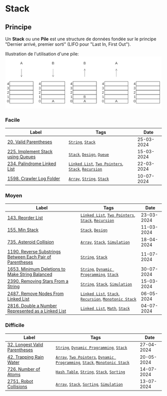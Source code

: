 # Stack

## Principe

Un **Stack** ou une **Pile** est une structure de données fondée sur le principe "Dernier arrivé, premier sorti" (LIFO pour "Last In, First Out").

Illustration de l'utilisation d'une pile:  
<img src="../imgs/skills/stack-1.png"/>

### Facile

| Label                                                                                        | Tags                                                                                                                         | Date       |
| -------------------------------------------------------------------------------------------- | ---------------------------------------------------------------------------------------------------------------------------- | ---------- |
| [20. Valid Parentheses](../Probleme/0020.%20Valid%20Parentheses/)                            | [`String`](./string.md), [`Stack`](./stack.md)                                                                               | 25-03-2024 |
| [225. Implement Stack using Queues](../Probleme/0225.%20Implement%20Stack%20using%20Queues/) | [`Stack`](./stack.md), [`Design`](./design.md), [`Queue`](./queue.md)                                                        | 15-03-2024 |
| [234. Palindrome Linked List](../Probleme/0234.%20Palindrome%20Linked%20List/)               | [`Linked List`](./linked_list.md), [`Two Pointers`](./two_pointers.md), [`Stack`](./stack.md), [`Recursion`](./recursion.md) | 22-03-2024 |
| [1598. Crawler Log Folder](../Probleme/1598.%20Crawler%20Log%20Folder/)                      | [`Array`](./array.md), [`String`](./string.md), [`Stack`](./stack.md)                                                        | 10-07-2024 |

### Moyen

| Label                                                                                                                                             | Tags                                                                                                                               | Date       |
| ------------------------------------------------------------------------------------------------------------------------------------------------- | ---------------------------------------------------------------------------------------------------------------------------------- | ---------- |
| [143. Reorder List](../Probleme/0143.%20Reorder%20List/)                                                                                          | [`Linked List`](./linked_list.md), [`Two Pointers`](./two_pointers.md), [`Stack`](./stack.md), [`Recursion`](./recursion.md)       | 23-03-2024 |
| [155. Min Stack](../Probleme/0155.%20Min%20Stack/)                                                                                                | [`Stack`](./stack.md), [`Design`](./design.md)                                                                                     | 11-03-2024 |
| [735. Asteroid Collision](../Probleme/0735.%20Asteroid%20Collision/)                                                                              | [`Array`](./array.md), [`Stack`](./stack.md), [`Simulation`](./simulation.md)                                                      | 18-04-2024 |
| [1190. Reverse Substrings Between Each Pair of Parentheses](../Probleme/1190.%20Reverse%20Substrings%20Between%20Each%20Pair%20of%20Parentheses/) | [`String`](./string.md), [`Stack`](./stack.md)                                                                                     | 11-07-2024 |
| [1653. Minimum Deletions to Make String Balanced](../Probleme/1653.%20Minimum%20Deletions%20to%20Make%20String%20Balanced/)                       | [`String`](./string.md), [`Dynamic Programming`](./dp.md), [`Stack`](./stack.md)                                                   | 30-07-2024 |
| [2390. Removing Stars From a String](../Probleme/2390.%20Removing%20Stars%20From%20a%20String/)                                                   | [`String`](./string.md), [`Stack`](./stack.md), [`Simulation`](./simulation.md)                                                    | 15-03-2024 |
| [2487. Remove Nodes From Linked List](../Probleme/2487.%20Remove%20Nodes%20From%20Linked%20List/)                                                 | [`Linked List`](./linked_list.md), [`Stack`](./stack.md), [`Recursion`](./recursion.md), [`Monotonic Stack`](./monotonic_stack.md) | 06-05-2024 |
| [2816. Double a Number Represented as a Linked List](../Probleme/2816.%20Double%20a%20Number%20Represented%20as%20a%20Linked%20List/)             | [`Linked List`](./linked_list.md), [`Math`](./math.md), [`Stack`](./stack.md)                                                      | 04-07-2024 |

### Difficile

| Label                                                                               | Tags                                                                                                                                                           | Date       |
| ----------------------------------------------------------------------------------- | -------------------------------------------------------------------------------------------------------------------------------------------------------------- | ---------- |
| [32. Longest Valid Parentheses](../Probleme/0032.%20Longest%20Valid%20Parentheses/) | [`String`](./string.md), [`Dynamic Programming`](./dp.md), [`Stack`](./stack.md)                                                                               | 27-04-2024 |
| [42. Trapping Rain Water](../Probleme/0042.%20Trapping%20Rain%20Water/)             | [`Array`](./array.md), [`Two Pointers`](./two_pointers.md), [`Dynamic Programming`](./dp.md), [`Stack`](./stack.md), [`Monotonic Stack`](./monotonic_stack.md) | 20-05-2024 |
| [726. Number of Atoms](../Probleme/0726.%20Number%20of%20Atoms/)                    | [`Hash Table`](./hash_table.md), [`String`](./string.md), [`Stack`](./stack.md), [`Sorting`](./sorting.md)                                                     | 14-07-2024 |
| [2751. Robot Collisions](../Probleme/2751.%20Robot%20Collisions/)                   | [`Array`](./array.md), [`Stack`](./stack.md), [`Sorting`](./sorting.md), [`Simulation`](./simulation.md)                                                       | 13-07-2024 |
